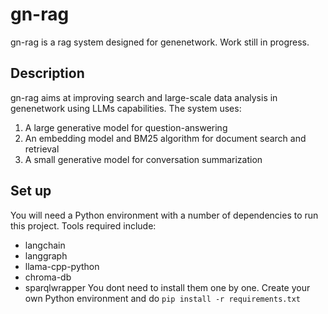 # gn-rag
gn-rag is a rag system designed for genenetwork. 
Work still in progress.

## Description
gn-rag aims at improving search and large-scale data analysis in genenetwork using LLMs capabilities. 
The system uses:
1. A large generative model for question-answering
2. An embedding model and BM25 algorithm for document search and retrieval
3. A small generative model for conversation summarization

## Set up
You will need a Python environment with a number of dependencies to run this project. Tools required include:
- langchain
- langgraph
- llama-cpp-python
- chroma-db
- sparqlwrapper
You dont need to install them one by one. Create your own Python environment and do `pip install -r requirements.txt`
